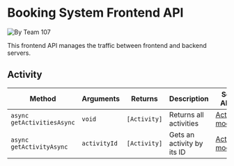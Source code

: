 # Booking System Frontend API
![By Team 107](https://img.shields.io/badge/By-Team_107-blue?style=for-the-badge)

This frontend API manages the traffic between frontend and backend servers.

## Activity
| Method                     | Arguments    | Returns      | Description                | See Also                                                                                          |
|----------------------------|--------------|--------------|----------------------------|---------------------------------------------------------------------------------------------------|
| `async getActivitiesAsync` | `void`       | `[Activity]` | Returns all activities     | [Activity model](https://github.com/lbp-inc/lbp-website/blob/main/docs/BookingSystem.md#activity) |
| `async getActivityAsync`   | `activityId` | `[Activity]` | Gets an activity by its ID | [Activity model](https://github.com/lbp-inc/lbp-website/blob/main/docs/BookingSystem.md#activity) |
